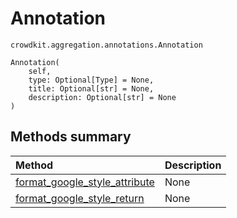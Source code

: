 # Annotation
`crowdkit.aggregation.annotations.Annotation`

```
Annotation(
    self,
    type: Optional[Type] = None,
    title: Optional[str] = None,
    description: Optional[str] = None
)
```

## Methods summary

| Method | Description |
| :------| :-----------|
[format_google_style_attribute](crowdkit.aggregation.annotations.Annotation.format_google_style_attribute.md)| None
[format_google_style_return](crowdkit.aggregation.annotations.Annotation.format_google_style_return.md)| None
